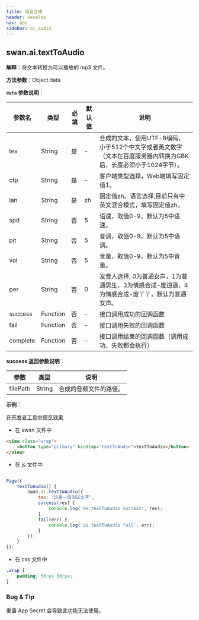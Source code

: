 ```yaml
---
title: 语音合成
header: develop
nav: api
sidebar: ai_audio
---
```


## swan.ai.textToAudio

**解释**：将文本转换为可以播放的 mp3 文件。

**方法参数**：Object data

**`data` 参数说明**：

|参数名 |类型  |必填 | 默认值 |说明|
|---- | ---- | ---- | ----|----|
|tex| String|是|- |合成的文本，使用UTF-8编码，小于512个中文字或者英文数字（文本在百度服务器内转换为GBK后，长度必须小于1024字节）。|
|ctp| String|是  |- |客户端类型选择，Web端填写固定值1。|
|lan| String|是  | zh |固定值zh。语言选择,目前只有中英文混合模式，填写固定值zh。|
|spd| String|否  |5 |语速，取值0-9，默认为5中语速。|
|pit| String|否  | 5 |音调，取值0-9，默认为5中语调。|
|vol| String|否  | 5 |音量，取值0-9，默认为5中音量。|
|per| String|否  |0 |发音人选择, 0为普通女声，1为普通男生，3为情感合成-度逍遥，4为情感合成-度丫丫，默认为普通女声。|
|success |Function    |否 |-|      接口调用成功的回调函数|
|fail |   Function|    否  |-|     接口调用失败的回调函数|
|complete  |  Function  |  否   |-|    接口调用结束的回调函数（调用成功、失败都会执行）|

**success 返回参数说明**：

|参数 | 类型 | 说明  |
|---- | ---- | ---- |
|filePath | String | 合成的音频文件的路径。|


**示例**：

<a href="swanide://fragment/506b61732036a40590ea79c33f1541311559033551164" title="在开发者工具中预览效果" target="_self">在开发者工具中预览效果</a>

* 在 swan 文件中

```html
<view class="wrap">
    <button type="primary" bindtap="textToAudio">textToAudio</button>
</view>
```

* 在 js 文件中 

```js

Page({
    textToAudio() {
        swan.ai.textToAudio({
            tex: '这是一段测试文字',
            success(res) {
                console.log('ai.textToAudio success', res);
            },
            fail(err) {
                console.log('ai.textToAudio fail', err);
            }
        });
    }
});
```

* 在 css 文件中 

```css
.wrap {
    padding: 50rpx 30rpx;
}
```

### Bug & Tip

 重置 App Secret 会导致此功能无法使用。
